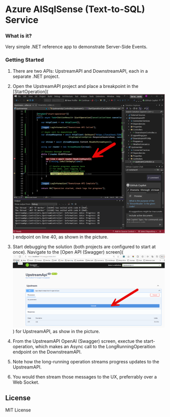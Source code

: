 # Azure AISqlSense (Text-to-SQL) Service

### What is it?

Very simple .NET reference app to demonstrate Server-Side Events.

### Getting Started

1. There are two APIs: UpstreamAPI and DownstreamAPI, each in a separate .NET project.  

2. Open the UpstreamAPI project and place a breakpoint in the [StartOperation](
![Image Description](./Images/Figure2.png)) endpoint on line 40, as shown in the picture.

3. Start debugging the solution (both projects are configured to start at once). Navigate to the [Open API (Swagger) screen](
![Image Description](./Images/Figure1.png)) for UpstreamAPI, as show in the picture.

4. From the UpstreamAPI OpenAI (Swagger) screen, exectue the start-operation, which makes an Async call to the LongRunningOperaition endpoint on the DownstreamAPI.

5. Note how the long-running operation streams progress updates to the UpstreamAPI.

6. You would then stream those messages to the UX, preferrably over a Web Socket.

## License
MIT License
